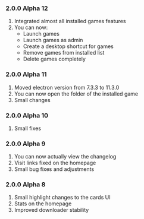 ### 2.0.0 Alpha 12
1. Integrated almost all installed games features
2. You can now:
   - Launch games
   - Launch games as admin
   - Create a desktop shortcut for games
   - Remove games from installed list
   - Delete games completely

### 2.0.0 Alpha 11
1. Moved electron version from 7.3.3 to 11.3.0
2. You can now open the folder of the installed game
3. Small changes

### 2.0.0 Alpha 10
1. Small fixes

### 2.0.0 Alpha 9
1. You can now actually view the changelog
2. Visit links fixed on the homepage
3. Small bug fixes and adjustments

### 2.0.0 Alpha 8

1. Small highlight changes to the cards UI
2. Stats on the homepage
3. Improved downloader stability 
